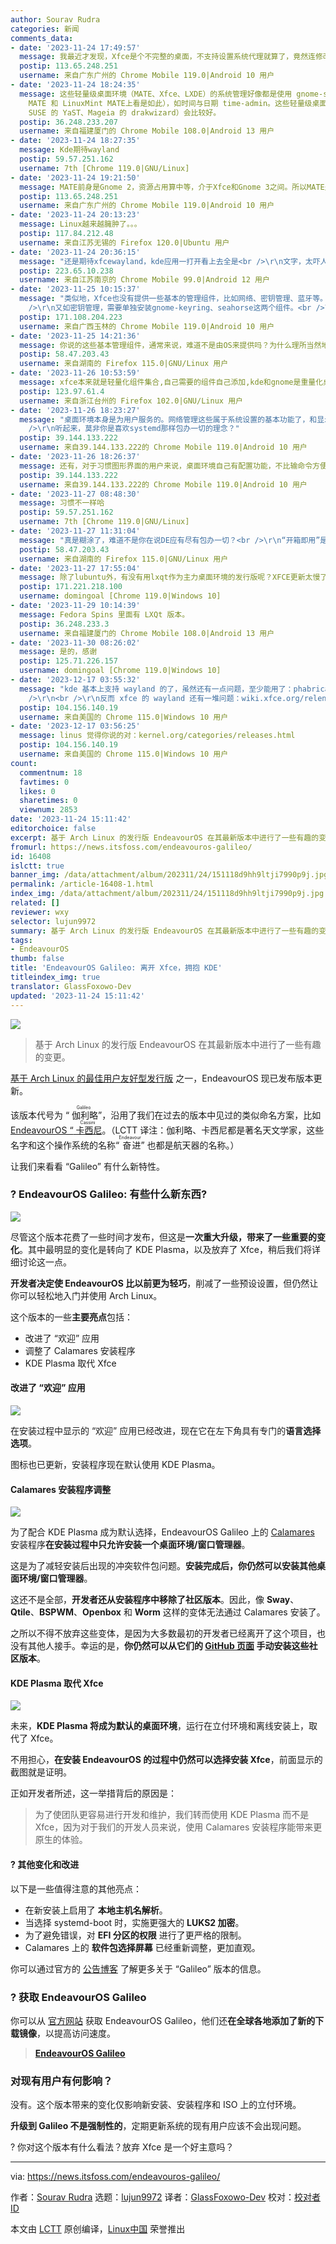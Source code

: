 ```yaml
---
author: Sourav Rudra
categories: 新闻
comments_data:
- date: '2023-11-24 17:49:57'
  message: 我最近才发现，Xfce是个不完整的桌面，不支持设置系统代理就算了，竟然连修改时间都不支持。当然，对于熟悉命令行的人不是问题，但是对那些新手和偏爱图形界面的人就很麻烦了。可能LXDE/LXQT也不支持这两个功能吧，我不确定。
  postip: 113.65.248.251
  username: 来自广东广州的 Chrome Mobile 119.0|Android 10 用户
- date: '2023-11-24 18:24:35'
  message: 这些轻量级桌面环境（MATE、Xfce、LXDE）的系统管理好像都是使用 gnome-system-tools 提供的工具（至少我在 Ubuntu
    MATE 和 LinuxMint MATE上看是如此），如时间与日期 time-admin。这些轻量级桌面环境配合一个功能比较强大的图形化系统管理工具（如
    SUSE 的 YaST、Mageia 的 drakwizard）会比较好。
  postip: 36.248.233.207
  username: 来自福建厦门的 Chrome Mobile 108.0|Android 13 用户
- date: '2023-11-24 18:27:35'
  message: Kde期待wayland
  postip: 59.57.251.162
  username: 7th [Chrome 119.0|GNU/Linux]
- date: '2023-11-24 19:21:50'
  message: MATE前身是Gnome 2，资源占用算中等，介于Xfce和Gnome 3之间。所以MATE是完整的桌面，支持设置系统代理和在设置中修改时间。
  postip: 113.65.248.251
  username: 来自广东广州的 Chrome Mobile 119.0|Android 10 用户
- date: '2023-11-24 20:13:23'
  message: Linux越来越臃肿了。。。
  postip: 117.84.212.48
  username: 来自江苏无锡的 Firefox 120.0|Ubuntu 用户
- date: '2023-11-24 20:36:15'
  message: "还是期待xfcewayland，kde应用一打开看上去全是<br />\r\n文字，太吓人了，哈哈哈?。"
  postip: 223.65.10.238
  username: 来自江苏南京的 Chrome Mobile 99.0|Android 12 用户
- date: '2023-11-25 10:15:37'
  message: "类似地，Xfce也没有提供一些基本的管理组件，比如网络、密钥管理、蓝牙等。它们需要依赖第三方组件。<br />\r\n比如网络管理，还得使用第三方的network-connection-editor，以及network-manager-applet。有时容易误以为它们是Xfce的标配，其实不然。<br
    />\r\n又如密钥管理，需要单独安装gnome-keyring、seahorse这两个组件。<br />\r\n有些发行版如Manjaro默认都安装了，但是对于新手来说，如果对此不了解，也会带来麻烦。而且上述软件包有时互不依赖，容易漏装，造成功能缺失。我自己当时从KDE切换到Xfce，折腾了好一阵子。"
  postip: 171.108.204.223
  username: 来自广西玉林的 Chrome Mobile 119.0|Android 10 用户
- date: '2023-11-25 14:21:36'
  message: 你说的这些基本管理组件，通常来说，难道不是由OS来提供吗？为什么理所当然地在一个DE里要求它们？
  postip: 58.47.203.43
  username: 来自湖南的 Firefox 115.0|GNU/Linux 用户
- date: '2023-11-26 10:53:59'
  message: xfce本来就是轻量化组件集合,自己需要的组件自己添加,kde和gnome是重量化桌面,定位不一样,看自己需要,适合自己的就好!!
  postip: 123.97.61.4
  username: 来自浙江台州的 Firefox 102.0|GNU/Linux 用户
- date: '2023-11-26 18:23:27'
  message: "桌面环境本身是为用户服务的。网络管理这些属于系统设置的基本功能了，和显示设置、窗管设置一样基础。为什么不能要求？<br />\r\n<br
    />\r\n听起来，莫非你是喜欢systemd那样包办一切的理念？"
  postip: 39.144.133.222
  username: 来自39.144.133.222的 Chrome Mobile 119.0|Android 10 用户
- date: '2023-11-26 18:26:37'
  message: 还有，对于习惯图形界面的用户来说，桌面环境自己有配置功能，不比输命令方便？再说了，桌面环境提供的基本管理组件，你不喜欢，你还可以换。
  postip: 39.144.133.222
  username: 来自39.144.133.222的 Chrome Mobile 119.0|Android 10 用户
- date: '2023-11-27 08:48:30'
  message: 习惯不一样哈
  postip: 59.57.251.162
  username: 7th [Chrome 119.0|GNU/Linux]
- date: '2023-11-27 11:31:04'
  message: "真是糊涂了，难道不是你在说DE应有尽有包办一切？<br />\r\n“开箱即用”是一种发行版特征，这既包含了DE的特性，也包含内核驱动的针对优化以及其他重要开源项目的集成，普通用户只看得到桌面环境，并不意味着他点开的每一个出厂程序都应该来自桌面环境本身。"
  postip: 58.47.203.43
  username: 来自湖南的 Firefox 115.0|GNU/Linux 用户
- date: '2023-11-27 17:55:04'
  message: 除了lubuntu外，有没有用lxqt作为主力桌面环境的发行版呢？XFCE更新太慢了，虽然稳定，但是新东西出的太慢。我比较看好lxqt，轻量，开发很积极。
  postip: 171.221.218.100
  username: domingoal [Chrome 119.0|Windows 10]
- date: '2023-11-29 10:14:39'
  message: Fedora Spins 里面有 LXQt 版本。
  postip: 36.248.233.3
  username: 来自福建厦门的 Chrome Mobile 108.0|Android 13 用户
- date: '2023-11-30 08:26:02'
  message: 是的，感谢
  postip: 125.71.226.157
  username: domingoal [Chrome 119.0|Windows 10]
- date: '2023-12-17 03:55:32'
  message: "kde 基本上支持 wayland 的了，虽然还有一点问题，至少能用了：phabricator.kde.org/project/board/99/<br
    />\r\n<br />\r\n反而 xfce 的 wayland 还有一堆问题：wiki.xfce.org/releng/wayland_roadmap"
  postip: 104.156.140.19
  username: 来自美国的 Chrome 115.0|Windows 10 用户
- date: '2023-12-17 03:56:25'
  message: linus 觉得你说的对：kernel.org/categories/releases.html
  postip: 104.156.140.19
  username: 来自美国的 Chrome 115.0|Windows 10 用户
count:
  commentnum: 18
  favtimes: 0
  likes: 0
  sharetimes: 0
  viewnum: 2853
date: '2023-11-24 15:11:42'
editorchoice: false
excerpt: 基于 Arch Linux 的发行版 EndeavourOS 在其最新版本中进行了一些有趣的变更。
fromurl: https://news.itsfoss.com/endeavouros-galileo/
id: 16408
islctt: true
banner_img: /data/attachment/album/202311/24/151118d9hh9ltji7990p9j.jpg
permalink: /article-16408-1.html
index_img: /data/attachment/album/202311/24/151118d9hh9ltji7990p9j.jpg.thumb.jpg
related: []
reviewer: wxy
selector: lujun9972
summary: 基于 Arch Linux 的发行版 EndeavourOS 在其最新版本中进行了一些有趣的变更。
tags:
- EndeavourOS
thumb: false
title: 'EndeavourOS Galileo: 离开 Xfce，拥抱 KDE'
titleindex_img: true
translator: GlassFoxowo-Dev
updated: '2023-11-24 15:11:42'
---
```


![](/data/attachment/album/202311/24/151118d9hh9ltji7990p9j.jpg)



> 
> 基于 Arch Linux 的发行版 EndeavourOS 在其最新版本中进行了一些有趣的变更。
> 
> 
> 


[基于 Arch Linux 的最佳用户友好型发行版](https://itsfoss.com/arch-based-linux-distros/) 之一，EndeavourOS 现已发布版本更新。


该版本代号为 “<ruby> 伽利略 <rt>  Galileo </rt></ruby>”，沿用了我们在过去的版本中见过的类似命名方案，比如 [EndeavourOS “<ruby> 卡西尼 <rt>  Cassini </rt></ruby>](https://news.itsfoss.com/endeavouros-cassini/)。（LCTT 译注：伽利略、卡西尼都是著名天文学家，这些名字和这个操作系统的名称“<ruby> 奋进 <rt>  Endeavour </rt></ruby>” 也都是航天器的名称。）


让我们来看看 “Galileo” 有什么新特性。


### ? EndeavourOS Galileo: 有些什么新东西?


![](/data/attachment/album/202311/24/151142evrr8cnv2neyjvyy.jpg)


尽管这个版本花费了一些时间才发布，但这是**一次重大升级，带来了一些重要的变化**。其中最明显的变化是转向了 KDE Plasma，以及放弃了 Xfce，稍后我们将详细讨论这一点。


**开发者决定使 EndeavourOS 比以前更为轻巧**，削减了一些预设设置，但仍然让你可以轻松地入门并使用 Arch Linux。


这个版本的一些**主要亮点**包括：


* 改进了 “欢迎” 应用
* 调整了 Calamares 安装程序
* KDE Plasma 取代 Xfce


#### 改进了 “欢迎” 应用


![](/data/attachment/album/202311/24/151142in4npp9n3p4kpdne.png)


在安装过程中显示的 “欢迎” 应用已经改进，现在它在左下角具有专门的**语言选择选项**。


图标也已更新，安装程序现在默认使用 KDE Plasma。


#### Calamares 安装程序调整


![](/data/attachment/album/202311/24/151143de9exne9m5eem4tq.png)


为了配合 KDE Plasma 成为默认选择，EndeavourOS Galileo 上的 [Calamares](https://calamares.io/) 安装程序**在安装过程中只允许安装一个桌面环境/窗口管理器**。


这是为了减轻安装后出现的冲突软件包问题。**安装完成后，你仍然可以安装其他桌面环境/窗口管理器**。


这还不是全部，**开发者还从安装程序中移除了社区版本**。因此，像 **Sway**、**Qtile**、**BSPWM**、**Openbox** 和 **Worm** 这样的变体无法通过 Calamares 安装了。


之所以不得不放弃这些变体，是因为大多数最初的开发者已经离开了这个项目，也没有其他人接手。幸运的是，**你仍然可以从它们的 [GitHub 页面](https://github.com/EndeavourOS-Community-Editions) 手动安装这些社区版本**。


#### KDE Plasma 取代 Xfce


![](/data/attachment/album/202311/24/151143sngz92u2b2nnynbb.jpg)


未来，**KDE Plasma 将成为默认的桌面环境**，运行在立付环境和离线安装上，取代了 Xfce。


不用担心，**在安装 EndeavourOS 的过程中仍然可以选择安装 Xfce**，前面显示的截图就是证明。


正如开发者所述，这一举措背后的原因是：



> 
> 为了使团队更容易进行开发和维护，我们转而使用 KDE Plasma 而不是 Xfce，因为对于我们的开发人员来说，使用 Calamares 安装程序能带来更原生的体验。
> 
> 
> 


#### ?️ 其他变化和改进


以下是一些值得注意的其他亮点：


* 在新安装上启用了 **本地主机名解析**。
* 当选择 systemd-boot 时，实施更强大的 **LUKS2 加密**。
* 为了避免错误，对 **EFI 分区的权限** 进行了更严格的限制。
* Calamares 上的 **软件包选择屏幕** 已经重新调整，更加直观。


你可以通过官方的 [公告博客](https://endeavouros.com/news/slimmer-options-but-lean-and-in-a-new-live-environment-galileo-has-arrived/) 了解更多关于 “Galileo” 版本的信息。


### ? 获取 EndeavourOS Galileo


你可以从 [官方网站](https://endeavouros.com/) 获取 EndeavourOS Galileo，他们还**在全球各地添加了新的下载镜像**，以提高访问速度。



> 
> **[EndeavourOS Galileo](https://endeavouros.com/)**
> 
> 
> 


### 对现有用户有何影响？


没有。这个版本带来的变化仅影响新安装、安装程序和 ISO 上的立付环境。


**升级到 Galileo 不是强制性的**，定期更新系统的现有用户应该不会出现问题。


? 你对这个版本有什么看法？放弃 Xfce 是一个好主意吗？




---


via: <https://news.itsfoss.com/endeavouros-galileo/>


作者：[Sourav Rudra](https://news.itsfoss.com/author/sourav/) 选题：[lujun9972](https://github.com/lujun9972) 译者：[GlassFoxowo-Dev](https://github.com/GlassFoxowo-Dev) 校对：[校对者ID](https://github.com/%E6%A0%A1%E5%AF%B9%E8%80%85ID)


本文由 [LCTT](https://github.com/LCTT/TranslateProject) 原创编译，[Linux中国](https://linux.cn/) 荣誉推出